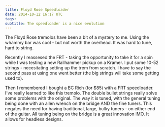 ```yaml
---
title: Floyd Rose Speedloader
date: 2014-10-12 16:17 UTC
tags:
subtitle: The speedloader is a nice evolution
---
```


The Floyd Rose tremolos have been a bit of a mystery to me. Using the whammy bar was cool - but not worth the overhead. It was hard to tune,  hard to string.

Recently I reassesed the FRT - taking the opportunity to take it for a spin while I was testing a new Railhammer pickup on a Kramer. I put some 10-52 strings  - necesitating setting up the trem from scratch. I have to say the second pass at using one went better (the big strings will take some getting used to).

Then I remembered I bought a BC Rich (for $85) with a FRT speedloader. I've really learned to like this tremolo. The double bullet strings really solve some problems with the original. The way it is tuned, with the general tuning being done with an allen wrench on the bridge AND the fine tuners. This negates the need for having traditional, large, bulky tuners - on either end of the guitar. All tuning being on the bridge is a great innovation IMO. It allows for headless designs.
